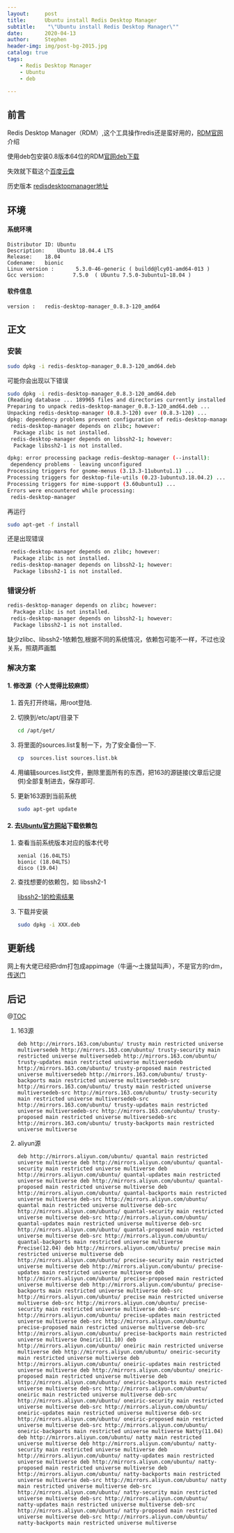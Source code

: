 ```yaml
---
layout:     post
title:      Ubuntu install Redis Desktop Manager
subtitle:    "\"Ubuntu install Redis Desktop Manager\""
date:       2020-04-13
author:     Stephen
header-img: img/post-bg-2015.jpg
catalog: true
tags:
    - Redis Desktop Manager
    - Ubuntu
    - deb

---
```


## 前言

Redis Desktop Manager（RDM）,这个工具操作redis还是蛮好用的，[RDM官网](https://github.com/uglide/RedisDesktopManager)介绍

使用deb包安装0.8版本64位的RDM[官网deb下载](https://github.com/uglide/RedisDesktopManager/releases/download/0.8.3/redis-desktop-manager_0.8.3-120_amd64.deb)

失效就下载这个[百度云盘](https://pan.baidu.com/s/1cA3jWU)

历史版本 [redisdesktopmanager地址](https://github.com/uglide/RedisDesktopManager/releases)

## 环境
#### 系统环境
```text
Distributor ID:	Ubuntu
Description:	Ubuntu 18.04.4 LTS
Release:	18.04
Codename:	bionic
Linux version :       5.3.0-46-generic ( buildd@lcy01-amd64-013 ) 
Gcc version:         7.5.0  ( Ubuntu 7.5.0-3ubuntu1~18.04 )
```
#### 软件信息
```text
version : 	redis-desktop-manager_0.8.3-120_amd64
```

## 正文

### 安装
```sh
sudo dpkg -i redis-desktop-manager_0.8.3-120_amd64.deb
```


可能你会出现以下错误
```sh
sudo dpkg -i redis-desktop-manager_0.8.3-120_amd64.deb 
(Reading database ... 189965 files and directories currently installed.)
Preparing to unpack redis-desktop-manager_0.8.3-120_amd64.deb ...
Unpacking redis-desktop-manager (0.8.3-120) over (0.8.3-120) ...
dpkg: dependency problems prevent configuration of redis-desktop-manager:
 redis-desktop-manager depends on zlibc; however:
  Package zlibc is not installed.
 redis-desktop-manager depends on libssh2-1; however:
  Package libssh2-1 is not installed.

dpkg: error processing package redis-desktop-manager (--install):
 dependency problems - leaving unconfigured
Processing triggers for gnome-menus (3.13.3-11ubuntu1.1) ...
Processing triggers for desktop-file-utils (0.23-1ubuntu3.18.04.2) ...
Processing triggers for mime-support (3.60ubuntu1) ...
Errors were encountered while processing:
 redis-desktop-manager
```
再运行
```sh
sudo apt-get -f install
```
还是出现错误
```sh
 redis-desktop-manager depends on zlibc; however:
  Package zlibc is not installed.
 redis-desktop-manager depends on libssh2-1; however:
  Package libssh2-1 is not installed.
```
### 错误分析
```sh
redis-desktop-manager depends on zlibc; however:
  Package zlibc is not installed.
 redis-desktop-manager depends on libssh2-1; however:
  Package libssh2-1 is not installed.
```
缺少zlibc、libssh2-1依赖包,根据不同的系统情况，依赖包可能不一样，不过也没关系，照葫芦画瓢
### 解决方案
#### 1. 修改源（个人觉得比较麻烦）

   1. 首先打开终端，用root登陆.

   2. 切换到/etc/apt/目录下

      ```sh
      cd /apt/get/
      ```

   3. 将里面的sources.list复制一下，为了安全备份一下.

      ```sh
      cp  sources.list sources.list.bk
      ```

   4. 用编辑sources.list文件，删除里面所有的东西，把163的源链接(文章后记提供)全部复制进去，保存即可.

   5. 更新163源到当前系统

      ```sh
      sudo apt-get update
      ```


#### 2. 去[Ubuntu官方网站](https://packages.ubuntu.com/)下载依赖包

   1. 查看当前系统版本对应的版本代号

      ```
      xenial (16.04LTS)
      bionic (18.04LTS)
      disco (19.04)
      ```

   2. 查找想要的依赖包，如 libssh2-1

      [libssh2-1的检索结果](https://packages.ubuntu.com/search?keywords=libssh2-1&searchon=names&suite=eoan&section=all)

   3. 下载并安装

      ```sh
      sudo dpkg -i XXX.deb
      ```

## 更新线
网上有大佬已经把rdm打包成appimage（牛逼～土拨鼠叫声），不是官方的rdm，[传送门](https://github.com/qishibo/AnotherRedisDesktopManager)

## 后记

@[TOC](这里写自定义目录标题)

1. 163源

   ```list
   deb http://mirrors.163.com/ubuntu/ trusty main restricted universe multiversedeb http://mirrors.163.com/ubuntu/ trusty-security main restricted universe multiversedeb http://mirrors.163.com/ubuntu/ trusty-updates main restricted universe multiversedeb http://mirrors.163.com/ubuntu/ trusty-proposed main restricted universe multiversedeb http://mirrors.163.com/ubuntu/ trusty-backports main restricted universe multiversedeb-src http://mirrors.163.com/ubuntu/ trusty main restricted universe multiversedeb-src http://mirrors.163.com/ubuntu/ trusty-security main restricted universe multiversedeb-src http://mirrors.163.com/ubuntu/ trusty-updates main restricted universe multiversedeb-src http://mirrors.163.com/ubuntu/ trusty-proposed main restricted universe multiversedeb-src http://mirrors.163.com/ubuntu/ trusty-backports main restricted universe multiverse
   ```

2. aliyun源

   ```
   deb http://mirrors.aliyun.com/ubuntu/ quantal main restricted universe multiverse deb http://mirrors.aliyun.com/ubuntu/ quantal-security main restricted universe multiverse deb http://mirrors.aliyun.com/ubuntu/ quantal-updates main restricted universe multiverse deb http://mirrors.aliyun.com/ubuntu/ quantal-proposed main restricted universe multiverse deb http://mirrors.aliyun.com/ubuntu/ quantal-backports main restricted universe multiverse deb-src http://mirrors.aliyun.com/ubuntu/ quantal main restricted universe multiverse deb-src http://mirrors.aliyun.com/ubuntu/ quantal-security main restricted universe multiverse deb-src http://mirrors.aliyun.com/ubuntu/ quantal-updates main restricted universe multiverse deb-src http://mirrors.aliyun.com/ubuntu/ quantal-proposed main restricted universe multiverse deb-src http://mirrors.aliyun.com/ubuntu/ quantal-backports main restricted universe multiverse Precise(12.04) deb http://mirrors.aliyun.com/ubuntu/ precise main restricted universe multiverse deb http://mirrors.aliyun.com/ubuntu/ precise-security main restricted universe multiverse deb http://mirrors.aliyun.com/ubuntu/ precise-updates main restricted universe multiverse deb http://mirrors.aliyun.com/ubuntu/ precise-proposed main restricted universe multiverse deb http://mirrors.aliyun.com/ubuntu/ precise-backports main restricted universe multiverse deb-src http://mirrors.aliyun.com/ubuntu/ precise main restricted universe multiverse deb-src http://mirrors.aliyun.com/ubuntu/ precise-security main restricted universe multiverse deb-src http://mirrors.aliyun.com/ubuntu/ precise-updates main restricted universe multiverse deb-src http://mirrors.aliyun.com/ubuntu/ precise-proposed main restricted universe multiverse deb-src http://mirrors.aliyun.com/ubuntu/ precise-backports main restricted universe multiverse Oneiric(11.10) deb http://mirrors.aliyun.com/ubuntu/ oneiric main restricted universe multiverse deb http://mirrors.aliyun.com/ubuntu/ oneiric-security main restricted universe multiverse deb http://mirrors.aliyun.com/ubuntu/ oneiric-updates main restricted universe multiverse deb http://mirrors.aliyun.com/ubuntu/ oneiric-proposed main restricted universe multiverse deb http://mirrors.aliyun.com/ubuntu/ oneiric-backports main restricted universe multiverse deb-src http://mirrors.aliyun.com/ubuntu/ oneiric main restricted universe multiverse deb-src http://mirrors.aliyun.com/ubuntu/ oneiric-security main restricted universe multiverse deb-src http://mirrors.aliyun.com/ubuntu/ oneiric-updates main restricted universe multiverse deb-src http://mirrors.aliyun.com/ubuntu/ oneiric-proposed main restricted universe multiverse deb-src http://mirrors.aliyun.com/ubuntu/ oneiric-backports main restricted universe multiverse Natty(11.04) deb http://mirrors.aliyun.com/ubuntu/ natty main restricted universe multiverse deb http://mirrors.aliyun.com/ubuntu/ natty-security main restricted universe multiverse deb http://mirrors.aliyun.com/ubuntu/ natty-updates main restricted universe multiverse deb http://mirrors.aliyun.com/ubuntu/ natty-proposed main restricted universe multiverse deb http://mirrors.aliyun.com/ubuntu/ natty-backports main restricted universe multiverse deb-src http://mirrors.aliyun.com/ubuntu/ natty main restricted universe multiverse deb-src http://mirrors.aliyun.com/ubuntu/ natty-security main restricted universe multiverse deb-src http://mirrors.aliyun.com/ubuntu/ natty-updates main restricted universe multiverse deb-src http://mirrors.aliyun.com/ubuntu/ natty-proposed main restricted universe multiverse deb-src http://mirrors.aliyun.com/ubuntu/ natty-backports main restricted universe multiverse
   ```

   